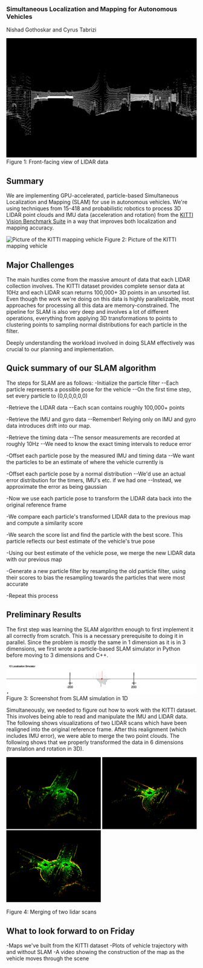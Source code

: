 ### Simultaneous Localization and Mapping for Autonomous Vehicles
Nishad Gothoskar and Cyrus Tabrizi

<img src="images/frontlidar.png" alt="Front-facing view of LIDAR data" class="inline"/>
Figure 1: Front-facing view of LIDAR data

## Summary
We are implementing GPU-accelerated, particle-based Simultaneous Localization and Mapping (SLAM) for use in autonomous vehicles. We're using techniques from 15-418 and probabilistic robotics to process 3D LIDAR point clouds and IMU data (acceleration and rotation) from the [KITTI Vision Benchmark Suite](http://www.cvlibs.net/datasets/kitti/) in a way that improves both localization and mapping accuracy.

<img src="http://www.cvlibs.net/datasets/kitti/images/passat_sensors.jpg" alt="Picture of the KITTI mapping vehicle " class="inline"/>
Figure 2: Picture of the KITTI mapping vehicle

## Major Challenges
The main hurdles come from the massive amount of data that each LIDAR collection involves. The KITTI dataset provides complete sensor data at 10Hz and each LIDAR scan returns 100,000+ 3D points in an unsorted list. Even though the work we're doing on this data is highly parallelizable, most approaches for processing all this data are memory-constrained. The pipeline for SLAM is also very deep and involves a lot of different operations, everything from applying 3D transformations to points to clustering points to sampling normal distributions for each particle in the filter. 

Deeply understanding the workload involved in doing SLAM effectively was crucial to our planning and implementation.

## Quick summary of our SLAM algorithm
The steps for SLAM are as follows:
-Initialize the particle filter
--Each particle represents a possible pose for the vehicle
--On the first time step, set every particle to (0,0,0,0,0,0)

-Retrieve the LIDAR data
--Each scan contains roughly 100,000+ points

-Retrieve the IMU and gyro data
--Remember! Relying only on IMU and gyro data introduces drift into our map.

-Retrieve the timing data
--The sensor measurements are recorded at roughly 10Hz
--We need to know the exact timing intervals to reduce error

-Offset each particle pose by the measured IMU and timing data
--We want the particles to be an estimate of where the vehicle currently is

-Offset each particle pose by a normal distribution
--We'd use an actual error distribution for the timers, IMU's etc. if we had one
--Instead, we approximate the error as being gaussian

-Now we use each particle pose to transform the LIDAR data back into the original reference frame

-We compare each particle's transformed LIDAR data to the previous map and compute a similarity score

-We search the score list and find the particle with the best score. This particle reflects our best estimate of the vehicle's true pose

-Using our best estimate of the vehicle pose, we merge the new LIDAR data with our previous map

-Generate a new particle filter by resampling the old particle filter, using their scores to bias the resampling towards the particles that were most accurate

-Repeat this process

## Preliminary Results
The first step was learning the SLAM algorithm enough to first implement it all correctly from scratch. This is a necessary prerequisite to doing it in parallel. Since the problem is mostly the same in 1 dimension as it is in 3 dimensions, we first wrote a particle-based SLAM simulator in Python before moving to 3 dimensions and C++.

<img src="images/1Dsim.png" alt="Screenshot from SLAM simulation in 1D" class="inline"/>
Figure 3: Screenshot from SLAM simulation in 1D

Simultaneously, we needed to figure out how to work with the KITTI dataset. This involves being able to read and manipulate the IMU and LIDAR data. The following shows visualizations of two LIDAR scans which have been realigned into the original reference frame. After this realignment (which includes IMU error), we were able to merge the two point clouds. The following shows that we properly transformed the data in 6 dimensions (translation and rotation in 3D).

<img src="images/lidar1.png" width="250" height="190"/>
<img src="images/lidar2.png" width="250" height="190"/>
<img src="images/lidar1and2.png" width="250" height="190"/>

Figure 4: Merging of two lidar scans

## What to look forward to on Friday
-Maps we've built from the KITTI dataset
-Plots of vehicle trajectory with and without SLAM
-A video showing the construction of the map as the vehicle moves through the scene